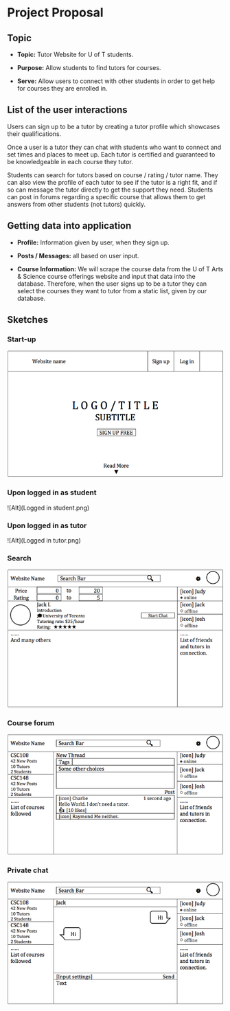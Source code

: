 # Project Proposal

## Topic

* **Topic:** Tutor Website for U of T students.

* **Purpose:** Allow students to find tutors for courses.

* **Serve:** Allow users to connect with other students in order to get help for courses they are enrolled in.

## List of the user interactions

Users can sign up to be a tutor by creating a tutor profile which showcases their qualifications.

Once a user is a tutor they can chat with students who want to connect and set times and places to meet up. Each tutor is certified and guaranteed to be knowledgeable in each course they tutor.

Students can search for tutors based on course / rating / tutor name. They can also view the profile of each tutor to see if the tutor is a right fit, and if so can message the tutor directly to get the support they need. Students can post in forums regarding a specific course that allows them to get answers from other students (not tutors) quickly.

## Getting data into application

* **Profile:** Information given by user, when they sign up.

* **Posts / Messages:** all based on user input.

* **Course Information:** We will scrape the course data from the U of T Arts & Science course offerings website and input that data into the database. Therefore, when the user signs up to be a tutor they can select the courses they want to tutor from a static list, given by our database.

## Sketches

### Start-up

![Alt](Index.png)

### Upon logged in as student

![Alt](Logged in student.png)

### Upon logged in as tutor

![Alt](Logged in tutor.png)

### Search

![Alt](Search.png)

### Course forum

![Alt](Course.png)

### Private chat

![Alt](Chat.png)
